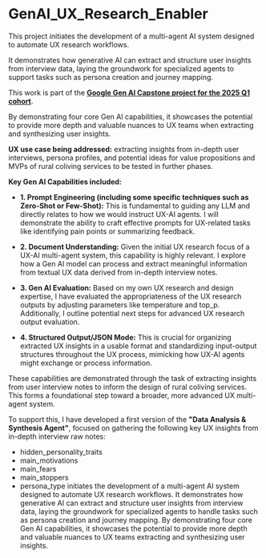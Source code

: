 # GenAI_UX_Research_Enabler

This project initiates the development of a multi-agent AI system designed to automate UX research workflows. 

It demonstrates how generative AI can extract and structure user insights from interview data, laying the groundwork for specialized agents to support tasks such as persona creation and journey mapping. 

This work is part of the [**Google Gen AI Capstone project for the 2025 Q1 cohort**](https://rsvp.withgoogle.com/events/google-generative-ai-intensive_2025q1/home).

By demonstrating four core Gen AI capabilities, it showcases the potential to provide more depth and valuable nuances to UX teams when extracting and synthesizing user insights.

**UX use case being addressed:** extracting insights from in-depth user interviews, persona profiles, and potential ideas for value propositions and MVPs of rural coliving services to be tested in further phases.

**Key Gen AI Capabilities included:**

* **1. Prompt Engineering (including some specific techniques such as Zero-Shot or Few-Shot):** This is fundamental to guiding any LLM and directly relates to how we would instruct UX-AI agents. I will demonstrate the ability to craft effective prompts for UX-related tasks like identifying pain points or summarizing feedback.

* **2. Document Understanding:** Given the initial UX research focus of a UX-AI multi-agent system, this capability is highly relevant. I explore how a Gen AI model can process and extract meaningful information from textual UX data derived from in-depth interview notes.

* **3. Gen AI Evaluation:** Based on my own UX research and design expertise, I have evaluated the appropriateness of the UX research outputs by adjusting parameters like temperature and top_p. Additionally, I outline potential next steps for advanced UX research output evaluation.

* **4. Structured Output/JSON Mode:** This is crucial for organizing extracted UX insights in a usable format and standardizing input-output structures throughout the UX process, mimicking how UX-AI agents might exchange or process information.

These capabilities are demonstrated through the task of extracting insights from user interview notes to inform the design of rural coliving services. This forms a foundational step toward a broader, more advanced UX multi-agent system.

To support this, I have developed a first version of the **"Data Analysis & Synthesis Agent"**, focused on gathering the following key UX insights from in-depth interview raw notes:

* hidden_personality_traits  
* main_motivations  
* main_fears  
* main_stoppers  
* persona_type initiates the development of a multi-agent AI system designed to automate UX research workflows. It demonstrates how generative AI can extract and structure user insights from interview data, laying the groundwork for specialized agents to handle tasks such as persona creation and journey mapping. By demonstrating four core Gen AI capabilities, it showcases the potential to provide more depth and valuable nuances to UX teams extracting and synthesizing user insights. 
